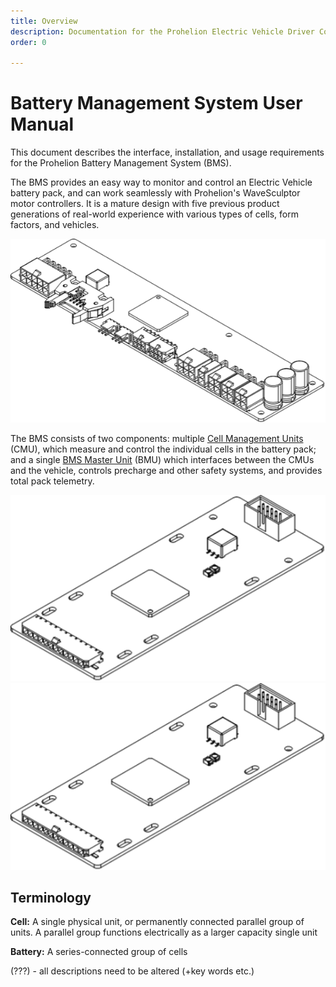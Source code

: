 ```yaml
---
title: Overview
description: Documentation for the Prohelion Electric Vehicle Driver Controls
order: 0

---
```


# Battery Management System User Manual

This document describes the interface, installation, and usage requirements for the Prohelion Battery Management System (BMS).   

The BMS provides an easy way to monitor and control an Electric Vehicle battery pack, and can work seamlessly with Prohelion's WaveSculptor motor controllers.  It is a mature design with five previous product generations of real-world experience with various types of cells, form factors, and vehicles. 

![Battery Management System](images/Introduction_1.png)

The BMS consists of two components: multiple [Cell Management Units](../Cell_Management_Unit/index.md) (CMU), which measure and control the individual cells in the battery pack; and a single [BMS Master Unit](30_BMS_Master_Unit.md) (BMU) which interfaces between the CMUs and the vehicle, controls precharge and other safety systems, and provides total pack telemetry.

![Battery Management System](images/Introduction_2.png)
![Battery Management System](images/Introduction_3.png)

## Terminology

<strong>Cell:</strong> A single physical unit, or permanently connected parallel group of units.  A parallel group functions electrically as a larger capacity single unit

<strong>Battery:</strong> A series-connected group of cells 

(???) - all descriptions need to be altered (+key words etc.)

